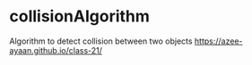 # collisionAlgorithm
Algorithm to detect collision between two objects
 https://azee-ayaan.github.io/class-21/
